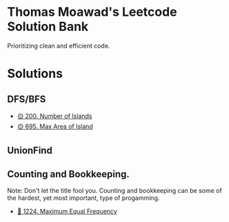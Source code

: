 # Thomas Moawad's Leetcode Solution Bank
Prioritizing clean and efficient code.

# Solutions

## DFS/BFS
- [🟡 200. Number of Islands](https://leetcode.com/problems/number-of-islands/solutions/2987283/dfs-on-each-unvisited-piece-of-land-clean-code/)
- [🟡 695. Max Area of Island](https://leetcode.com/problems/max-area-of-island/solutions/2995428/dfs-on-each-unvisited-piece-of-land-clean-code/)

## UnionFind

## Counting and Bookkeeping. 
Note: Don't let the title fool you. Counting and bookkeeping can be some of the hardest, yet most important, type of progamming.
- [🔴 1224. Maximum Equal Frequency](https://leetcode.com/problems/maximum-equal-frequency/solutions/3021465/frequency-distribution-clean-code/)
